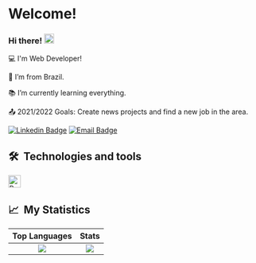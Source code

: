 # Welcome!

### Hi there! <img src=https://raw.githubusercontent.com/TheDudeThatCode/TheDudeThatCode/master/Assets/Earth.gif width="20">

 
💻 I'm Web Developer!

🏡 I’m from Brazil.

📚 I’m currently learning everything.

📤 2021/2022 Goals: Create news projects and find a new job in the area.


[![Linkedin Badge](https://img.shields.io/badge/-LinkedIn-blue?style=flat-square&logo=Linkedin&logoColor=white&link=hhttps://www.linkedin.com/in/gean-felipe-malachovski-71986521a/)](https://www.linkedin.com/in/gean-felipe-malachovski-71986521a/)
[![Email Badge](https://img.shields.io/badge/Email-nothefallen@gmail.com-red)](mailto:nothefallen@gmail.com-red)

## 🛠  Technologies and tools

<img alt="Python" src="https://img.shields.io/badge/Python-%2314354C.svg?&logo=python&logoColor=white" height="25"/>

## 📈  My Statistics
Top Languages             |  Stats
:-------------------------:|:-------------------------:
![](https://github-readme-stats.vercel.app/api/top-langs?username=Lipszera&show_icons=true&locale=en&theme=synthwave&layout=compact)  |  ![](https://github-readme-stats.vercel.app/api?username=Lipszera&show_icons=true&locale=en&layout=compact&n&theme=synthwave)
